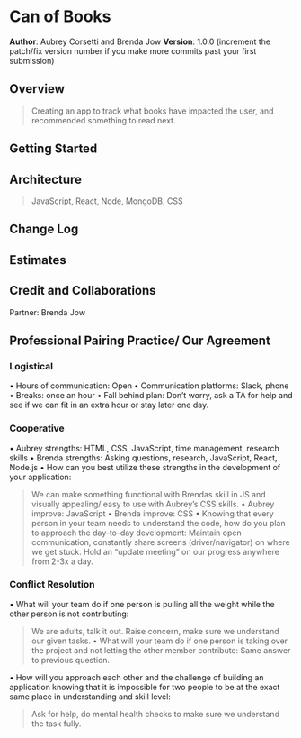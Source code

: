 # Can of Books

**Author**: Aubrey Corsetti and Brenda Jow
**Version**: 1.0.0 (increment the patch/fix version number if you make more commits past your first submission)

## Overview

  > Creating an app to track what books have impacted the user, and recommended something to read next.

## Getting Started
<!-- What are the steps that a user must take in order to build this app on their own machine and get it running? -->

## Architecture

  > JavaScript, React, Node, MongoDB, CSS

## Change Log
<!-- Use this area to document the iterative changes made to your application as each feature is successfully implemented. Use time stamps. Here's an example:

01-01-2001 4:59pm - Application now has a fully-functional express server, with a GET route for the location resource. -->

## Estimates
<!-- See below -->

## Credit and Collaborations

Partner: Brenda Jow

## Professional Pairing Practice/ Our Agreement

### Logistical

• Hours of communication: Open
• Communication platforms: Slack, phone
• Breaks: once an hour
• Fall behind plan: Don’t worry, ask a TA for help and see if we can fit in an extra hour or stay later one day.

### Cooperative

• Aubrey strengths: HTML, CSS, JavaScript, time management, research skills
• Brenda strengths: Asking questions, research, JavaScript, React, Node.js
• How can you best utilize these strengths in the development of your application:
  >We can make something functional with Brendas skill in JS and visually appealing/ easy to use with Aubrey’s CSS skills.
• Aubrey improve: JavaScript
• Brenda improve: CSS
• Knowing that every person in your team needs to understand the code, how do you plan to approach the day-to-day development:
  >Maintain open communication, constantly share screens (driver/navigator) on where we get stuck. Hold an “update meeting” on our progress anywhere from 2-3x a day.

### Conflict Resolution

• What will your team do if one person is pulling all the weight while the other person is not contributing:
  >We are adults, talk it out. Raise concern, make sure we understand our given tasks.
• What will your team do if one person is taking over the project and not letting the other member contribute:
  >Same answer to previous question.

• How will you approach each other and the challenge of building an application knowing that it is impossible for two people to be at the exact same place in understanding and skill level:
  >Ask for help, do mental health checks to make sure we understand the task fully.
